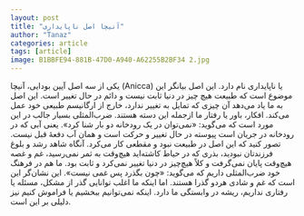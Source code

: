 ```yaml
---
layout: post
title: "آنیچا اصل ناپایداری"
author: "Tanaz"
categories: article
tags: [article]
image: B1BBFE94-881B-47D0-A940-A62255B2BF34 2.jpg
---
```

یکی از سه اصل آیین بودایی، آنیچا (Anicca) یا ناپایداری نام دارد. این اصل بیانگر این موضوع است که طبیعت هیچ چیز در دنیا ثابت نیست و دائم در حال تغییر است. این اصل به ما یاد می‌دهد آن چیزی که تمایل به تغییر ندارد، خارج از ارگانیسم طبیعی خود عمل می‌کند. افکار، باور یا رفتار ما ازجمله این دسته هستند. ضرب‌المثلی بسیار جالب در این مورد است که می‌گوید: «نمی‌توان در یک رودخانه دو بار شنا کرد». یعنی آبی که در رودخانه در جریان است پیوسته در حال تغییر و حرکت است و همان آب دفعۀ قبل نیست.
تصور کنید که این اصل در طبیعت نبود و مقطعی کار می‌کرد. آنگاه شاهد رشد و بلوغ فرزندتان نبودید، بذری که در حیاط کاشته‌اید هیچ‌وقت به ثمر نمی‌رسید، غم و غصه هیچ‌وقت پایان نمی‌گرفت و کلاً هیچ‌چیز در دنیا تغییر نمی‌کرد و ثابت بود.
ما هم در فرهنگ خود ضرب‌المثلی داریم که می‌گوید: «چون بگذرد پس غمی نیست». این نشان‌گر این است که غم و شادی هردو گذرا هستند.
اما اینکه ما اغلب توانایی گذر از مشکل، مسئله یا رفتاری نداریم، ریشه در وابستگی ما دارد. اینکه نمی‌توانیم ببخشیم یا فراموش کنیم نیز دلیلی بر این است.

